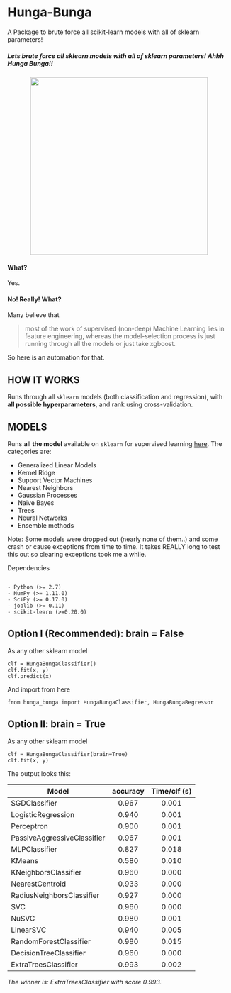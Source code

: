 

Hunga-Bunga
============

A Package to brute force all scikit-learn models with all of sklearn parameters!


##### Lets brute force all sklearn models with all of sklearn parameters!  Ahhh Hunga Bunga!!

<p align="center">
  <img src="https://github.com/ypeleg/HungaBunga/blob/master/HungaBunga.png?raw=true" width="400">
</p>





#### What?
Yes.

#### No! Really! What?
Many believe that

> most of the work of supervised (non-deep) Machine Learning lies in feature engineering, whereas the model-selection process is just running through all the models or just take xgboost.

So here is an automation for that.

## HOW IT WORKS
Runs through all `sklearn` models (both classification and regression), with **all possible hyperparameters**, and rank using cross-validation.

## MODELS
Runs **all the model** available on `sklearn` for supervised learning [here](http://scikit-learn.org/stable/supervised_learning.html). The categories are:

* Generalized Linear Models
* Kernel Ridge
* Support Vector Machines
* Nearest Neighbors
* Gaussian Processes
* Naive Bayes
* Trees
* Neural Networks
* Ensemble methods

Note: Some models were dropped out (nearly none of them..) and some crash or cause exceptions from time to time. It takes REALLY long to test this out so clearing exceptions took me a while.


Dependencies
~~~~~~~~~~~~

- Python (>= 2.7)
- NumPy (>= 1.11.0)
- SciPy (>= 0.17.0)
- joblib (>= 0.11)
- scikit-learn (>=0.20.0)

~~~~~~~~~~~~



## Option I (Recommended): brain = False


As any other sklearn model 

    clf = HungaBungaClassifier()
    clf.fit(x, y)
    clf.predict(x)

And import from here

    from hunga_bunga import HungaBungaClassifier, HungaBungaRegressor


## Option II: brain = True


As any other sklearn model 

    clf = HungaBungaClassifier(brain=True)
    clf.fit(x, y)


The output looks this:

| Model                       |  accuracy     |  Time/clf (s)|
|---------------------------- |:-------------:|:-------------:|
|SGDClassifier                |     0.967     |      0.001   |
|LogisticRegression           |     0.940      |      0.001   |
|Perceptron                   |     0.900       |      0.001   |
|PassiveAggressiveClassifier  |     0.967     |      0.001   |
|MLPClassifier                |     0.827     |      0.018   |
|KMeans                       |     0.580      |      0.010    |
|KNeighborsClassifier         |     0.960      |      0.000       |
|NearestCentroid              |     0.933     |      0.000       |
|RadiusNeighborsClassifier    |     0.927     |      0.000       |
|SVC                          |     0.960      |      0.000       |
|NuSVC                        |     0.980      |      0.001   |
|LinearSVC                    |     0.940      |      0.005   |
|RandomForestClassifier       |     0.980      |      0.015   |
|DecisionTreeClassifier       |     0.960      |      0.000       |
|ExtraTreesClassifier         |     0.993     |      0.002   |

*The winner is: ExtraTreesClassifier with score 0.993.*

